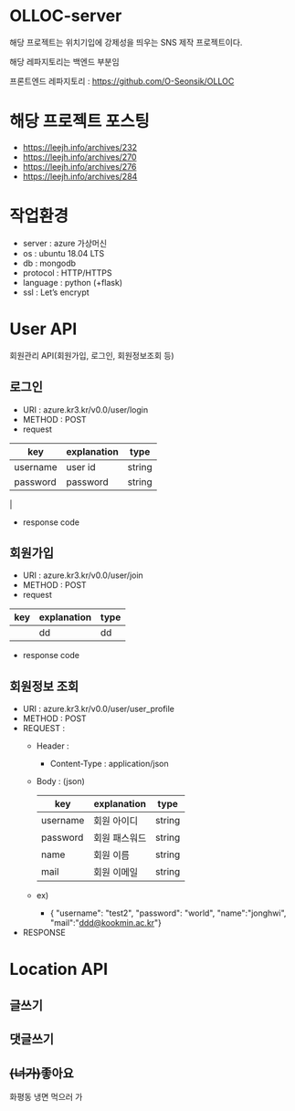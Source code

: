 # OLLOC-server
해당 프로젝트는 위치기입에 강제성을 띄우는 SNS 제작 프로젝트이다.

해당 레파지토리는 백엔드 부분임 

프론트엔드 레파지토리 : https://github.com/O-Seonsik/OLLOC

# 해당 프로젝트 포스팅
- https://leejh.info/archives/232
- https://leejh.info/archives/270
- https://leejh.info/archives/276
- https://leejh.info/archives/284


# 작업환경
- server : azure 가상머신
- os : ubuntu 18.04 LTS
- db : mongodb
- protocol : HTTP/HTTPS
- language : python (+flask)
- ssl : Let’s encrypt

# User API
회원관리 API(회원가입, 로그인, 회원정보조회 등)
## 로그인
- URI : azure.kr3.kr/v0.0/user/login
- METHOD : POST
- request

| key | explanation | type |
|--- |--- |--- |
| username | user id | string |
| password | password | string |
|
- response code
## 회원가입
- URI : azure.kr3.kr/v0.0/user/join
- METHOD : POST
- request

| key | explanation | type |
|--- |--- |--- |
|  | dd | dd |
- response code
## 회원정보 조회
- URI : azure.kr3.kr/v0.0/user/user_profile
- METHOD : POST
- REQUEST :
    - Header : 
        - Content-Type : application/json
    - Body : (json)

        | key | explanation | type |
        |--- |--- |--- |
        |username| 회원 아이디 | string |
        |password| 회원 패스워드 | string |
        |name| 회원 이름 | string |
        |mail| 회원 이메일 | string |
    - ex)
        - { "username": "test2", "password": "world", "name":"jonghwi", "mail":"ddd@kookmin.ac.kr"}
- RESPONSE

# Location API
## 글쓰기
## 댓글쓰기
## ~~(너가)~~좋아요


화평동 냉면 먹으러 가